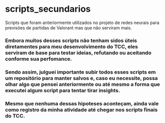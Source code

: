 # scripts_secundarios
Scripts que foram anteriormente utilizados no projeto de redes neurais para previsões de partidas de Valorant mas que não serviram mais.

### Embora muitos desses scripts não tenham sidos úteis diretamentes para meu desenvolvimento do TCC, eles serviram de base para testar ideias, refutando ou aceitando conforme sua perfomance.
### Sendo assim, julguei importante subir todos esses scripts em um repositório para manter salvos e, caso eu necessite, possa olhar algo que pensei anteriormente ou até mesmo a forma que executei algum script para tentar tirar insights.
### Mesmo que nenhuma dessas hipoteses aconteçam, ainda vale como registro da minha atividade até chegar nos scripts finais do TCC.
